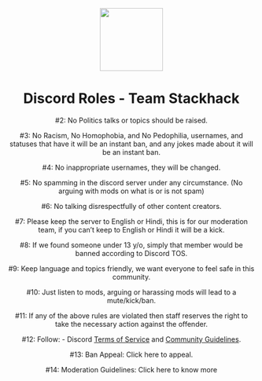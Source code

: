 <div align="center">
    <img src="https://yt3.ggpht.com/ytc/AKedOLSwOKwPBRZtDPbsg8Xal_Ww3IiqG3Q_WJiLhHM=s176-c-k-c0x00ffffff-no-rj-mo" width="128px" style="max-width:100%;">
    <h1>Discord Roles - Team Stackhack</h1>
    <div
#1: Be respectful to everyone.

#2: No Politics talks or topics should be raised.

#3: No Racism, No Homophobia, and No Pedophilia, usernames, and statuses that have it will be an instant ban, and any jokes made about it will be an instant ban.

#4: No inappropriate usernames, they will be changed.

#5: No spamming in the discord server under any circumstance. (No arguing with mods on what is or is not spam)

#6: No talking disrespectfully of other content creators.

#7: Please keep the server to English or Hindi, this is for our moderation team, if you can’t keep to English or Hindi it will be a kick.

#8: If we found someone under 13 y/o, simply that member would be banned according to Discord TOS.

#9: Keep language and topics friendly, we want everyone to feel safe in this community.

#10: Just listen to mods, arguing or harassing mods will lead to a mute/kick/ban.

#11: If any of the above rules are violated then staff reserves the right to take the necessary action against the offender.

#12: Follow: - Discord [Terms of Service](https://discord.com/terms) and [Community Guidelines](https://discord.com/guidelines).

#13: Ban Appeal: Click here to appeal.

#14: Moderation Guidelines: Click here to know more
